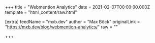 
+++
title = "Webmention Analytics"
date = 2021-02-07T00:00:00.000Z
template = "html_content/raw.html"

[extra]
feedName = "mxb.dev"
author = "Max Böck"
originalLink = "https://mxb.dev/blog/webmention-analytics/"
raw = ""

+++

